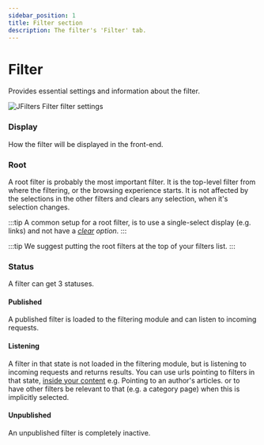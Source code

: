 ```yaml
---
sidebar_position: 1
title: Filter section
description: The filter's 'Filter' tab.
---
```


# Filter

Provides essential settings and information about the filter.

![JFilters Filter filter settings](/img/component/filter-filter.png)

### Display
How the filter will be displayed in the front-end.
### Root
A root filter is probably the most important filter.
It is the top-level filter from where the filtering, or the browsing experience starts.
It is not affected by the selections in the other filters and clears any selection, when it's selection changes.

:::tip
A common setup for a root filter, is to use a single-select display (e.g. links) and not have a *[clear](/component/filter-config/basic#show-clear) option*.
:::

:::tip
We suggest putting the root filters at the top of your filters list.
:::

### Status
A filter can get 3 statuses.
#### Published
A published filter is loaded to the filtering module and can listen to incoming requests.
#### Listening
A filter in that state is not loaded in the filtering module, but is listening to incoming requests and returns results.
You can use urls pointing to filters in that state, [inside your content](https://blue-coder.com/help/blog/using-clickable-custom-fields-and-tags-in-your-joomla-text) e.g. Pointing to an author's articles.
or to have other filters be relevant to that (e.g. a category page) when this is implicitly selected.

#### Unpublished
An unpublished filter is completely inactive.